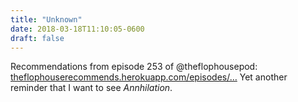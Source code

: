 ```yaml
---
title: "Unknown"
date: 2018-03-18T11:10:05-0600
draft: false
---
```


Recommendations from episode 253 of @theflophousepod: [theflophouserecommends.herokuapp.com/episodes/…](https://theflophouserecommends.herokuapp.com/episodes/253) Yet another reminder that I want to see _Annhilation_.
